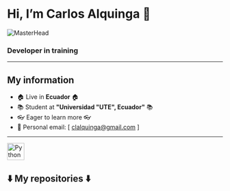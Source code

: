 # Hi, I’m Carlos Alquinga 👋

![MasterHead](https://i.pinimg.com/600x315/12/11/32/1211329789c0fdcafbfa1e26b899ef50.jpg)

### Developer in training

---

## My information
- 🏠 Live in **Ecuador** 🏠
- 📚 Student at **"Universidad "UTE", Ecuador"** 📚
- 👓 Eager to learn more 👓
- 📨 Personal email: [ clalquinga@gmail.com ]

---
<a href="https://www.python.org/" target="_blank" rel="noreferrer"><img src="https://raw.githubusercontent.com/danielcranney/readme-generator/main/public/icons/skills/python-colored.svg" width="40" height="40" alt="Python" /></a>

## ⬇️ My repositories ⬇️
<!---
Karling23/Karling23 is a ✨ special ✨ repository because its `README.md` (this file) appears on your GitHub profile.
You can click the Preview link to take a look at your changes.
--->
